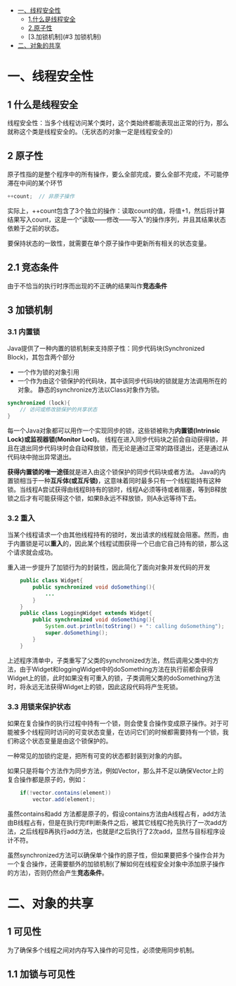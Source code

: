 <!-- GFM-TOC -->
* [一、线程安全性](#线程安全性)
    * [1.什么是线程安全](#1什么是线程安全)
    * [2.原子性](##2原子性)
    * [3.加锁机制](#3 加锁机制)
* [二、对象的共享](#对象的共享)


# 一、线程安全性

## 1 什么是线程安全
线程安全性：当多个线程访问某个类时，这个类始终都能表现出正常的行为，那么就称这个类是线程安全的。（无状态的对象一定是线程安全的）

## 2 原子性
原子性指的是整个程序中的所有操作，要么全部完成，要么全部不完成，不可能停滞在中间的某个环节
```java
++count;  // 非原子操作
```
实际上，++count包含了3个独立的操作：读取count的值，将值+1，然后将计算结果写入count，这是一个“读取——修改——写入”的操作序列，并且其结果状态依赖于之前的状态。

要保持状态的一致性，就需要在单个原子操作中更新所有相关的状态变量。

## 2.1 竞态条件
由于不恰当的执行时序而出现的不正确的结果叫作**竞态条件**

## 3 加锁机制
### 3.1 内置锁
Java提供了一种内置的锁机制来支持原子性：同步代码块(Synchronized Block)，其包含两个部分
- 一个作为锁的对象引用
- 一个作为由这个锁保护的代码块，其中该同步代码块的锁就是方法调用所在的对象。
静态的synchronize方法以Class对象作为锁。
``` java
synchronized (lock){
	// 访问或修改锁保护的共享状态
}
```
每一个Java对象都可以用作一个实现同步的锁，这些锁被称为**内置锁(Intrinsic Lock)**或**监视器锁(Monitor Locl)**。
线程在进入同步代码块之前会自动获得锁，并且在退出同步代码块时会自动释放锁，而无论是通过正常的路径退出，还是通过从代码块中抛出异常退出。

**获得内置锁的唯一途径**就是进入由这个锁保护的同步代码块或者方法。
Java的内置锁相当于一种**互斥体(或互斥锁)**，这意味着同时最多只有一个线程能持有这种锁。当线程A尝试获得由线程B持有的锁时，线程A必须等待或者阻塞，等到B释放锁之后才有可能获得这个锁，如果B永远不释放锁，则A永远等待下去。

### 3.2 重入
当某个线程请求一个由其他线程持有的锁时，发出请求的线程就会阻塞。然而，由于内置锁是可以**重入**的，因此某个线程试图获得一个已由它自己持有的锁，那么这个请求就会成功。

重入进一步提升了加锁行为的封装性，因此简化了面向对象并发代码的开发
``` java
    public class Widget{
        public synchronized void doSomething(){
            ...
        }
    }
    public class LoggingWidget extends Widget{
        public synchronized void doSomething(){
            System.out.println(toString() + ": calling doSomething");
            super.doSomething();
        }
    }
```
上述程序清单中，子类重写了父类的synchronized方法，然后调用父类中的方法，由于Widget和loggingWidget中的doSomething方法在执行前都会获得Widget上的锁，此时如果没有可重入的锁，子类调用父类的doSomething方法时，将永远无法获得Widget上的锁，因此这段代码将产生死锁。

### 3.3 用锁来保护状态
如果在复合操作的执行过程中持有一个锁，则会使复合操作变成原子操作。对于可能被多个线程同时访问的可变状态变量，在访问它们的时候都需要持有一个锁，我们称这个状态变量是由这个锁保护的。

一种常见的加锁约定是，把所有可变的状态都封装到对象的内部。

如果只是将每个方法作为同步方法，例如Vector，那么并不足以确保Vector上的复合操作都是原子的，例如：
```java
    if(!vector.contains(element))
	    vector.add(element);
```
虽然contains和add 方法都是原子的，假设contains方法由A线程占有，add方法由B线程占有，但是在执行完if判断条件之后，被其它线程C抢先执行了一次add方法，之后线程B再执行add方法，也就是if之后执行了2次add，显然与目标程序设计不符。

虽然synchronized方法可以确保单个操作的原子性，但如果要把多个操作合并为一个复合操作，还需要额外的加锁机制(了解如何在线程安全对象中添加原子操作的方法)，否则仍然会产生**竞态条件**。

# 二、对象的共享

## 1 可见性
为了确保多个线程之间对内存写入操作的可见性，必须使用同步机制。

## 1.1 加锁与可见性
